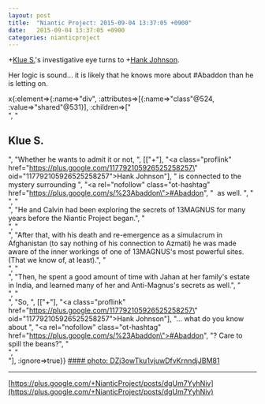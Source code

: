 ```yaml
---
layout: post
title:  "Niantic Project: 2015-09-04 13:37:05 +0900"
date:   2015-09-04 13:37:05 +0900
categories: nianticproject
---
```

+[Klue S.](https://plus.google.com/110350977702120778591 "")'s investigative eye turns to +[Hank Johnson](https://plus.google.com/117792105926525258257 "").

Her logic is sound... it is likely that he knows more about ‪#‎Abaddon‬ than he is letting on.

x{:element=>{:name=>"div", :attributes=>[{:name=>"class"@524, :value=>"shared"@531}], :children=>["<br />", "<h2>Klue S.</h2>", "Whether he wants to admit it or not, ", [["+"], "<a class=\"proflink\" href=\"https://plus.google.com/117792105926525258257\" oid=\"117792105926525258257\">Hank Johnson</a>"], " is connected to the mystery surrounding  ", "<a rel=\"nofollow\" class=\"ot-hashtag\" href=\"https://plus.google.com/s/%23Abaddon\">#Abaddon</a>", "  as well. ", "<br />", "<br />", "He and Calvin had been exploring the secrets of 13MAGNUS for many years before the Niantic Project began.", "<br />", "<br />", "After that, with his death and re-emergence as a simulacrum in Afghanistan (to say nothing of his connection to Azmati) he was made aware of the inner workings of one of 13MAGNUS's most powerful sites. (That we know of, at least).", "<br />", "<br />", "Then, he spent a good amount of time with Jahan at her family's estate in India, and learned many of her and Anti-Magnus's secrets as well.", "<br />", "<br />", "So, ", [["+"], "<a class=\"proflink\" href=\"https://plus.google.com/117792105926525258257\" oid=\"117792105926525258257\">Hank Johnson</a>"], "... what do you know about ", "<a rel=\"nofollow\" class=\"ot-hashtag\" href=\"https://plus.google.com/s/%23Abaddon\">#Abaddon</a>", "? Care to spill the beans?", "<br />", "<br />"], :ignore=>true}}
[#### photo: DZj3owTku1vjuwDfvKrnndjJBM81](https://lh3.googleusercontent.com/-C9nk-RnCmrU/VekeZifuBFI/AAAAAAAABCs/XC3qYpi2IDU/w360-h640/nomad.jpg "")
- - -
[https://plus.google.com/+NianticProject/posts/dgUm7YyhNiv](https://plus.google.com/+NianticProject/posts/dgUm7YyhNiv)
